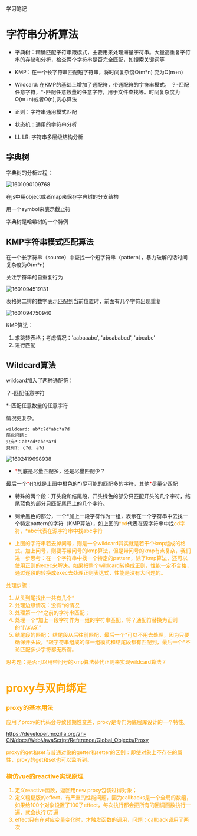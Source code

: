 学习笔记
# 字符串分析算法
- 字典树：精确匹配字符串跟模式，主要用来处理海量字符串。大量高重复字符串的存储和分析，检查两个字符串是否完全匹配，如搜索关键词等

- KMP：在一个长字符串匹配短字符串，将时间复杂度O(m*n) 变为O(m+n)

- Wildcard: 在KMP的基础上增加了通配符，带通配符的字符串模式， ？-匹配任意字符，*-匹配任意数量的任意字符，用于文件查找等。时间复杂度为O(m+n)或者O(n),贪心算法

- 正则：字符串通用模式匹配

- 状态机：通用的字符串分析

- LL LR: 字符串多层级结构分析

  

## 字典树

字典树的分析过程：

![1601090109768](C:\Users\Administrator\AppData\Roaming\Typora\typora-user-images\1601090109768.png)

在js中用object或者map来保存字典树的分支结构

用一个symbol来表示截止符

字典树是哈希树的一个特例



## KMP字符串模式匹配算法

在一个长字符串（source）中查找一个短字符串（pattern），暴力破解的话时间复杂度为O(m*n)

关注字符串的自重复行为

![1601094519131](C:\Users\Administrator\AppData\Roaming\Typora\typora-user-images\1601094519131.png)

表格第二排的数字表示匹配到当前位置时，前面有几个字符出现重复

![1601094750940](C:\Users\Administrator\AppData\Roaming\Typora\typora-user-images\1601094750940.png)

KMP算法：

1. 求跳转表格；考虑情况：'aabaaabc', 'abcababcd', 'abcabc'
2. 进行匹配



## Wildcard算法
wildcard加入了两种通配符：

？-匹配任意字符

\*-匹配任意数量的任意字符

情况更复杂。

```
wildcard: ab*c?d*abc*a?d
简化问题：
只有*：ab*cd*abc*a?d
只有?: c?d, a?d
```

![1602419698938](C:\Users\Administrator\AppData\Roaming\Typora\typora-user-images\1602419698938.png)

- <font color="red">\*</font>到底是尽量匹配多，还是尽量匹配少？

最后一个<font color="red">\*</font>(也就是上图中橙色的\*)尽可能的匹配多的字符，其他<font color="red">\*</font>尽量少匹配

- 特殊的两个段：开头段和结尾段，开头绿色的部分只匹配开头的几个字符，结尾蓝色的部分只匹配尾巴上的几个字符。

- 剩余黑色的部分，一个\*加上一段字符作为一组，表示在一个字符串中去找一个特定pattern的字符（KMP算法），如上图的<font color="orange">\*cd</font>代表在源字符串中找<font color="orange">cd字符，<font color="orange">\*abc</font>代表在源字符串中找<font color="orange">abc</font>字符
- 上图的字符串若去掉问号，则是一个wildcard其实就是若干个kmp组成的格式。加上问号，则要写带问号的kmp算法，但是带问号的kmp有点复杂，我们进一步思考：在一个字符串中找一个特定的pattern，除了kmp算法，还可以使用正则的exec来解决。如果把整个wildcard转换成正则，性能一定不合格，通过逐段的转换成exec去处理正则表达式，性能是没有大问题的。

处理步骤：

1. 从头到尾找出一共有几个\*
2. 处理边缘情况：没有\*的情况
3. 处理第一个\*之前的字符串匹配；
4. 处理一个\*加上一段字符作为一组的字符串匹配，将？通配符替换为正则的“[\\\s\\\S]”
5. 结尾段的匹配； 结尾段从后往前匹配，最后一个\*可以不用去处理，因为只要确保开头段，\*跟字符串组成的每一组模式和结尾段都有匹配到，最后一个*不论匹配多少字符都无所谓。



思考题：是否可以用带问号的kmp算法替代正则来实现wildcard算法？



# proxy与双向绑定

### proxy的基本用法

应用了proxy的代码会导致预期性变差，proxy是专门为底层库设计的一个特性。

https://developer.mozilla.org/zh-CN/docs/Web/JavaScript/Reference/Global_Objects/Proxy

proxy的get和set与普通对象的getter和setter的区别：即使对象上不存在的属性，proxy的get和set也可以监听到。



### 模仿vue的reactive实现原理

1.  定义reactive函数，返回用new proxy包装过得对象；
2.  定义粗糙版的effect，有严重的性能问题，因为callbacks是一个全局的数组，如果给100个对象设置了100了effect，每次执行都会把所有的回调函数执行一遍，就会执行1万遍
3. effect只有在对应变量变化时，才触发函数的调用，问题：callback调用了两次

